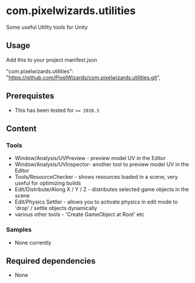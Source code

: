 com.pixelwizards.utilities
=========================

Some useful Utility tools for Unity

Usage
--------------

Add this to your project manifest.json

"com.pixelwizards.utilities": "https://github.com/PixelWizards/com.pixelwizards.utilities.git",

Prerequistes
---------------
* This has been tested for `>= 2018.3`

Content
----------------

### Tools

* Window/Analysis/UVPreview - preview model UV in the Editor
* Window/Analysis/UVInspector- another tool to preview model UV in the Editor
* Tools/ResourceChecker - shows resources loaded in a scene, very useful for optimizing builds
* Edit/Distribute/Along X / Y / Z - distributes selected game objects in the scene
* Edit/Physics Settler - allows you to activate physics in edit mode to 'drop' / settle objects dynamically
* various other tools - 'Create GameObject at Root' etc

### Samples

* None currently

Required dependencies
---------------
* None 
